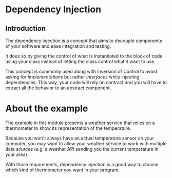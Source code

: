 # Dependency Injection

## Introduction

The dependency injection is a concept that aims to decouple components of your
software and ease integration and testing.

It does so by giving the control of what is instantiated to the block of code
using your class instead of letting the class control what it want to use.

This concept is commonly used along with Inversion of Control to avoid asking for
_Implementations_ but rather _Interfaces_ while injecting dependencies.
This way, your code will rely on contract and you will have to extract all the
behavior to an abstract component.

# About the example

The example in this module presents a weather service that relies on a thermometer
to show its representation of the temperature.

Because you won't always have an actual temperature sensor on your computer, you
may want to allow your weather service to work with multiple data sources
(e.g. a weather API sending you the current temperature in your area).

With those requirements, dependency injection is a good way to choose which
kind of thermometer you want in your program.
